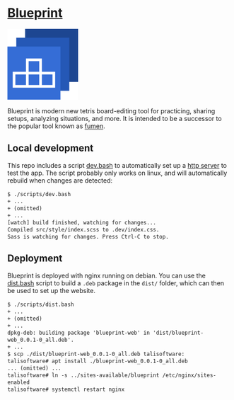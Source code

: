# [Blueprint][bp]

![Blueprint Logo](resources/icon/favicon-160x160.png)

Blueprint is modern new tetris board-editing tool for practicing, sharing setups,
analyzing situations, and more. It is intended to be a successor to the popular tool known
as [fumen][fumen].

## Local development

This repo includes a script [dev.bash](scripts/dev.bash) to automatically set up a [http
server][http-server-npm] to test the app. The script probably only works on linux, and
will automatically rebuild when changes are detected:

    $ ./scripts/dev.bash
    + ...
    + (omitted)
    + ...
    [watch] build finished, watching for changes...
    Compiled src/style/index.scss to .dev/index.css.
    Sass is watching for changes. Press Ctrl-C to stop.

## Deployment

Blueprint is deployed with nginx running on debian. You can use the
[dist.bash](scripts/dist.bash) script to build a `.deb` package in the `dist/` folder,
which can then be used to set up the website.

    $ ./scripts/dist.bash
    + ...
    + (omitted)
    + ...
    dpkg-deb: building package 'blueprint-web' in 'dist/blueprint-web_0.0.1-0_all.deb'.
    + ...
    $ scp ./dist/blueprint-web_0.0.1-0_all.deb talisoftware:
    talisoftware# apt install ./blueprint-web_0.0.1-0_all.deb
    ... (omitted) ...
    talisoftware# ln -s ../sites-available/blueprint /etc/nginx/sites-enabled
    talisoftware# systemctl restart nginx

[bp]: https://bp.tali.software/
[fumen]: http://fumen.zui.jp/
[http-server-npm]: https://www.npmjs.com/package/http-server
